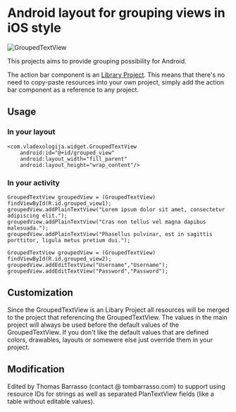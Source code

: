 # Android layout for grouping views in iOS style

![GroupedTextView](http://2.bp.blogspot.com/-WjurFgw6PoI/T132MY1VDgI/AAAAAAAAAII/QfSt_vWR7eU/s400/groupedtableview.png "GroupedTextView")

This projects aims to provide grouping possibility for Android. 

The action bar component is an [Library Project](http://developer.android.com/guide/developing/eclipse-adt.html#libraryProject). This means that there's no need to copy-paste resources into your own project, simply add the action bar component as a reference to any project.

## Usage

### In your layout

    <com.vladexologija.widget.GroupedTextView
        android:id="@+id/grouped_view"
        android:layout_width="fill_parent"
        android:layout_height="wrap_content"/>

### In your activity

    GroupedTextView groupedView = (GroupedTextView) findViewById(R.id.grouped_view1);
    groupedView.addPlainTextView("Lorem ipsum dolor sit amet, consectetur adipiscing elit.");
    groupedView.addPlainTextView("Cras non tellus vel magna dapibus malesuada.");
    groupedView.addPlainTextView("Phasellus pulvinar, est in sagittis porttitor, ligula metus pretium dui.");
        
    GroupedTextView groupedView = (GroupedTextView) findViewById(R.id.grouped_view2);
    groupedView.addEditTextView("Username","Username");
    groupedView.addEditTextView("Password","Password");
   
## Customization

Since the GroupedTextView is an Libary Project all resources will be merged to the project that referencing the GroupedTextView. The values in the main project will always be used before the default values of the GroupedTextView.
If you don't like the default values that are defined colors, drawables, layouts or somewere else just override them in your project.

## Modification

Edited by Thomas Barrasso (contact @ tombarrasso.com) to support using resource IDs for strings
as well as separated PlanTextView fields (like a table without editable values).
